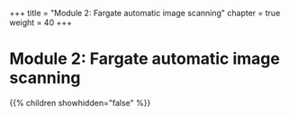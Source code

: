 +++
title = "Module 2: Fargate automatic image scanning"
chapter = true
weight = 40
+++

# Module 2: Fargate automatic image scanning

{{% children showhidden="false" %}}


